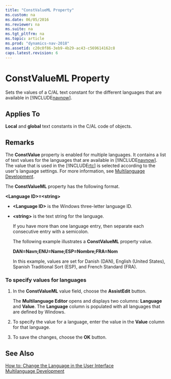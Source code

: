 ```yaml
---
title: "ConstValueML Property"
ms.custom: na
ms.date: 06/05/2016
ms.reviewer: na
ms.suite: na
ms.tgt_pltfrm: na
ms.topic: article
ms.prod: "dynamics-nav-2018"
ms.assetid: c20c0f86-3eb9-4b29-ac43-c569614162c8
caps.latest.revision: 6
---
```

# ConstValueML Property
Sets the values of a C/AL text constant for the different languages that are available in [!INCLUDE[navnow](includes/navnow_md.md)].  
  
## Applies To  
 **Local** and **global** text constants in the C/AL code of objects.  
  
## Remarks  
 The **ConstValue** property is enabled for multiple languages. It contains a list of text values for the languages that are available in [!INCLUDE[navnow](includes/navnow_md.md)]. The value that is used in the [!INCLUDE[rtc](includes/rtc_md.md)] is selected according to the user's language settings. For more information, see [Multilanguage Development](Multilanguage-Development.md).  
  
 The **ConstValueML** property has the following format.  
  
 **\<Language ID>=\<string>**  
  
- **\<Language ID>** is the Windows three-letter language ID.  
  
- **\<string>** is the text string for the language.  
  
  If you have more than one language entry, then separate each consecutive entry with a semicolon.  
  
  The following example illustrates a **ConstValueML** property value.  
  
  **DAN=Navn;ENU=Name;ESP=Nombre;FRA=Nom**  
  
  In this example, values are set for Danish \(DAN\), English \(United States\), Spanish Traditional Sort \(ESP\), and French Standard \(FRA\).  
  
### To specify values for languages  
  
1.  In the **ConstValueML** value field, choose the **AssistEdit** button.  
  
     The **Multilanguage Editor** opens and displays two columns: **Language** and **Value**. The **Language** column is populated with all languages that are defined by Windows.  
  
2.  To specify the value for a language, enter the value in the **Value** column for that language.  
  
3.  To save the changes, choose the **OK** button.  
  
## See Also  
 [How to: Change the Language in the User Interface](How-to--Change-the-Language-in-the-User-Interface.md)   
 [Multilanguage Development](Multilanguage-Development.md)